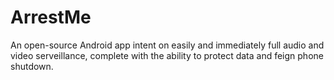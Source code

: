 ArrestMe
========

An open-source Android app intent on easily and immediately full audio and video serveillance, complete with the ability to protect data and feign phone shutdown.
